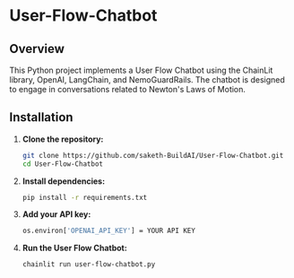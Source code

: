 # User-Flow-Chatbot
## Overview
This Python project implements a User Flow Chatbot using the ChainLit library, OpenAI, LangChain, and NemoGuardRails. The chatbot is designed to engage in conversations related to Newton's Laws of Motion.

## Installation
1. **Clone the repository:**
   ```bash
   git clone https://github.com/saketh-BuildAI/User-Flow-Chatbot.git
   cd User-Flow-Chatbot

2. **Install dependencies:**
   ```bash
   pip install -r requirements.txt
   
3. **Add your API key:**
   ```bash
   os.environ['OPENAI_API_KEY'] = YOUR API KEY
   
4. **Run the User Flow Chatbot:**
   ```bash
   chainlit run user-flow-chatbot.py
